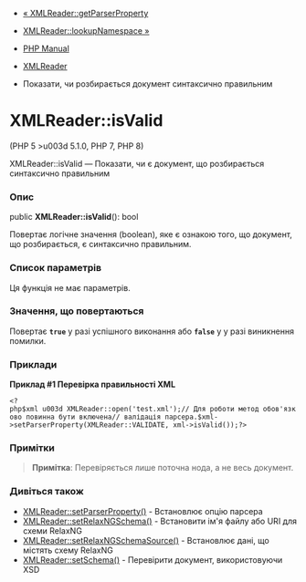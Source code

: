 - [« XMLReader::getParserProperty](xmlreader.getparserproperty.md)
- [XMLReader::lookupNamespace »](xmlreader.lookupnamespace.md)

- [PHP Manual](index.md)
- [XMLReader](class.xmlreader.md)
- Показати, чи розбирається документ синтаксично правильним

# XMLReader::isValid

(PHP 5 \>u003d 5.1.0, PHP 7, PHP 8)

XMLReader::isValid — Показати, чи є документ, що розбирається
синтаксично правильним

### Опис

public **XMLReader::isValid**(): bool

Повертає логічне значення (boolean), яке є ознакою
того, що документ, що розбирається, є синтаксично правильним.

### Список параметрів

Ця функція не має параметрів.

### Значення, що повертаються

Повертає **`true`** у разі успішного виконання або **`false`** у
у разі виникнення помилки.

### Приклади

**Приклад #1 Перевірка правильності XML**

` <?php$xml u003d XMLReader::open('test.xml');// Для роботи метод обов'язково повинна бути включена// валідація парсера.$xml->setParserProperty(XMLReader::VALIDATE, xml->isValid());?> `

### Примітки

> **Примітка**: Перевіряється лише поточна нода, а не весь документ.

### Дивіться також

- [XMLReader::setParserProperty()](xmlreader.setparserproperty.md) -
Встановлює опцію парсера
- [XMLReader::setRelaxNGSchema()](xmlreader.setrelaxngschema.md) -
Встановити ім'я файлу або URI для схеми RelaxNG
- [XMLReader::setRelaxNGSchemaSource()](xmlreader.setrelaxngschemasource.md) -
Встановлює дані, що містять схему RelaxNG
- [XMLReader::setSchema()](xmlreader.setschema.md) - Перевірити
документ, використовуючи XSD
